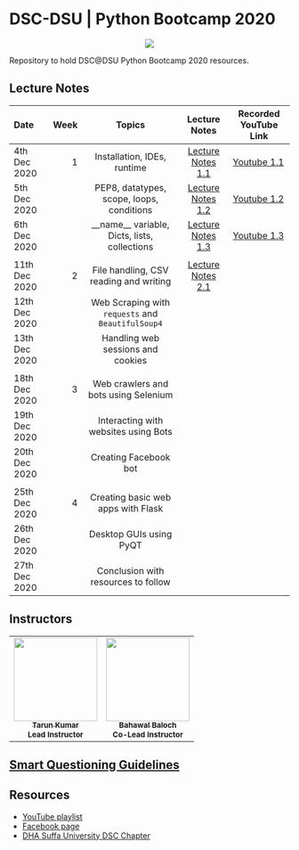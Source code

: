 # DSC-DSU | Python Bootcamp 2020

<p align="center"><img src="banner.jpg"></img></p>
Repository to hold DSC@DSU Python Bootcamp 2020 resources.

## Lecture Notes

| Date          | Week |                      Topics                       |           Lecture Notes            | Recorded YouTube Link                       |
| :------------ | ---: | :-----------------------------------------------: | :--------------------------------: | ------------------------------------------- |
| 4th Dec 2020  |    1 |            Installation, IDEs, runtime            | [Lecture Notes 1.1](week_1/day_1/) | [Youtube 1.1](https://youtu.be/DmSf5VO43Ns) |
| 5th Dec 2020  |      |     PEP8, datatypes, scope, loops, conditions     | [Lecture Notes 1.2](week_1/day_2/) | [Youtube 1.2](https://youtu.be/NDaaIrbczy0) |
| 6th Dec 2020  |      | \_\_name\_\_ variable, Dicts, lists, collections  | [Lecture Notes 1.3](week_1/day_3/) | [Youtube 1.3](https://youtu.be/G5rQ4u0psOg) |
|               |      |                                                   |                                    |                                             |
| 11th Dec 2020 |    2 |      File handling, CSV reading and writing       | [Lecture Notes 2.1](week_2/day_1)  |                                             |
| 12th Dec 2020 |      | Web Scraping with `requests` and `BeautifulSoup4` |                                    |                                             |
| 13th Dec 2020 |      |         Handling web sessions and cookies         |                                    |                                             |
|               |      |                                                   |                                    |                                             |
| 18th Dec 2020 |    3 |       Web crawlers and bots using Selenium        |                                    |                                             |
| 19th Dec 2020 |      |       Interacting with websites using Bots        |                                    |                                             |
| 20th Dec 2020 |      |               Creating Facebook bot               |                                    |                                             |
|               |      |                                                   |                                    |                                             |
| 25th Dec 2020 |    4 |        Creating basic web apps with Flask         |                                    |                                             |
| 26th Dec 2020 |      |              Desktop GUIs using PyQT              |                                    |                                             |
| 27th Dec 2020 |      |        Conclusion with resources to follow        |                                    |                                             |

## Instructors

<table>
  <tr>
    <td align="center">
      <a href="https://github.com/sinnytk">
        <img
          src="https://avatars1.githubusercontent.com/u/32937387?s=460&u=f3aa759aa6ce0cee31afcd05de4a105eb3ed8aec&v=4"
          width="150px;"
          alt=""
        />
        <br />
        <sub><b>Tarun Kumar</b></sub>
        <br />
      </a>
        <sub><b>Lead Instructor </b></sub>
        <br/>
    </td>
        <td align="center">
      <a href="https://github.com/bahawal32">
        <img
          src="https://avatars3.githubusercontent.com/u/36995485?s=460&u=399befd797e63d371f0730ac44a78d4a2c468715&v=4"
          width="150px;"
          alt=""
        />
        <br />
        <sub><b>Bahawal Baloch</b></sub>
        <br />
      </a>
        <sub><b>Co-Lead Instructor </b></sub>
        <br/>
    </td>
  </tr>
</table>

## [Smart Questioning Guidelines](smart_questioning_guidelines.md)

## Resources

- [YouTube playlist](https://www.youtube.com/playlist?list=PLLyazdzLgFw4SsqxcJzmoKZ94juVjEJZG&fbclid=IwAR0NGiQMWnytKUn9Je5BP4BWro-hcTxoEbuw8nNNpbECKGKFG6et6yz4-co)
- [Facebook page](https://www.facebook.com/DeveloperStudentClubDHASuffaUniversity)
- [DHA Suffa University DSC Chapter](https://dsc.community.dev/dha-suffa-university/)
